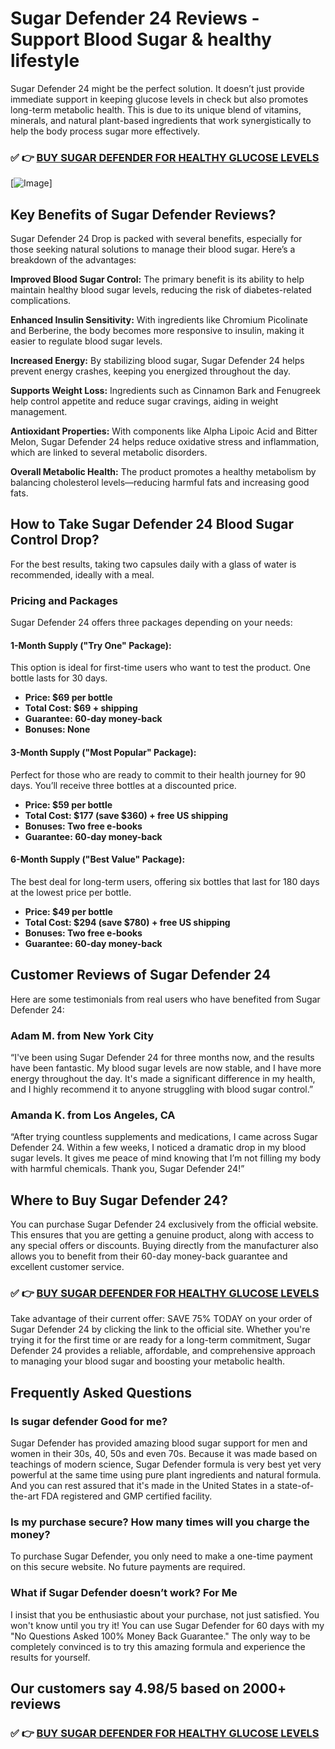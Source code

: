 # Sugar Defender 24 Reviews - Support Blood Sugar & healthy lifestyle

Sugar Defender 24 might be the perfect solution. It doesn’t just provide immediate support in keeping glucose levels in check but also promotes long-term metabolic health. This is due to its unique blend of vitamins, minerals, and natural plant-based ingredients that work synergistically to help the body process sugar more effectively.

### ✅ **👉 [BUY SUGAR DEFENDER FOR HEALTHY GLUCOSE LEVELS](https://9b5b63klgot9vstr-0eqr6iqae.hop.clickbank.net)**

[![Image]("https://miro.medium.com/v2/resize:fit:828/format:webp/1*vrAX_QkZhbGT_wbJltIvww.jpeg")]


## Key Benefits of Sugar Defender Reviews?

Sugar Defender 24 Drop is packed with several benefits, especially for those seeking natural solutions to manage their blood sugar. Here’s a breakdown of the advantages:

**Improved Blood Sugar Control:**  The primary benefit is its ability to help maintain healthy blood sugar levels, reducing the risk of diabetes-related complications.

**Enhanced Insulin Sensitivity:** With ingredients like Chromium Picolinate and Berberine, the body becomes more responsive to insulin, making it easier to regulate blood sugar levels.

**Increased Energy:** By stabilizing blood sugar, Sugar Defender 24 helps prevent energy crashes, keeping you energized throughout the day.

**Supports Weight Loss:** Ingredients such as Cinnamon Bark and Fenugreek help control appetite and reduce sugar cravings, aiding in weight management.

**Antioxidant Properties:** With components like Alpha Lipoic Acid and Bitter Melon, Sugar Defender 24 helps reduce oxidative stress and inflammation, which are linked to several metabolic disorders.

**Overall Metabolic Health:** The product promotes a healthy metabolism by balancing cholesterol levels—reducing harmful fats and increasing good fats.

## How to Take Sugar Defender 24 Blood Sugar Control Drop?

For the best results, taking two capsules daily with a glass of water is recommended, ideally with a meal.

### Pricing and Packages

Sugar Defender 24 offers three packages depending on your needs:

#### 1-Month Supply ("Try One" Package):

This option is ideal for first-time users who want to test the product. One bottle lasts for 30 days.

- **Price: $69 per bottle**
- **Total Cost: $69 + shipping**
- **Guarantee: 60-day money-back**
- **Bonuses: None**

#### **3-Month Supply ("Most Popular" Package):**

Perfect for those who are ready to commit to their health journey for 90 days. You’ll receive three bottles at a discounted price.

- **Price: $59 per bottle**
- **Total Cost: $177 (save $360) + free US shipping**
- **Bonuses: Two free e-books**
- **Guarantee: 60-day money-back**

####  6-Month Supply ("Best Value" Package):

The best deal for long-term users, offering six bottles that last for 180 days at the lowest price per bottle.

- **Price: $49 per bottle**
- **Total Cost: $294 (save $780) + free US shipping**
- **Bonuses: Two free e-books**
- **Guarantee: 60-day money-back**

## Customer Reviews of Sugar Defender 24

Here are some testimonials from real users who have benefited from Sugar Defender 24:

### Adam M. from New York City
“I've been using Sugar Defender 24 for three months now, and the results have been fantastic. My blood sugar levels are now stable, and I have more energy throughout the day. It's made a significant difference in my health, and I highly recommend it to anyone struggling with blood sugar control.”

### Amanda K. from Los Angeles, CA
“After trying countless supplements and medications, I came across Sugar Defender 24. Within a few weeks, I noticed a dramatic drop in my blood sugar levels. It gives me peace of mind knowing that I’m not filling my body with harmful chemicals. Thank you, Sugar Defender 24!”

## Where to Buy Sugar Defender 24?

You can purchase Sugar Defender 24 exclusively from the official website. This ensures that you are getting a genuine product, along with access to any special offers or discounts. Buying directly from the manufacturer also allows you to benefit from their 60-day money-back guarantee and excellent customer service.

### ✅ **👉 [BUY SUGAR DEFENDER FOR HEALTHY GLUCOSE LEVELS](https://9b5b63klgot9vstr-0eqr6iqae.hop.clickbank.net)**


Take advantage of their current offer: SAVE 75% TODAY on your order of Sugar Defender 24 by clicking the link to the official site. Whether you're trying it for the first time or are ready for a long-term commitment, Sugar Defender 24 provides a reliable, affordable, and comprehensive approach to managing your blood sugar and boosting your metabolic health.

## Frequently Asked Questions

### Is sugar defender Good for me?
Sugar Defender has provided amazing blood sugar support for men and women in their 30s, 40, 50s and even 70s. Because it was made based on teachings of modern science, Sugar Defender formula is very best yet very powerful at the same time using pure plant ingredients and natural formula. And you can rest assured that it's made in the United States in a state-of-the-art FDA registered and GMP certified facility.

### Is my purchase secure? How many times will you charge the money?
To purchase Sugar Defender, you only need to make a one-time payment on this secure website. No future payments are required.

### What if Sugar Defender doesn’t work? For Me

I insist that you be enthusiastic about your purchase, not just satisfied. You won't know until you try it! You can use Sugar Defender for 60 days with my "No Questions Asked 100% Money Back Guarantee." The only way to be completely convinced is to try this amazing formula and experience the results for yourself.

## Our customers say 4.98/5  based on 2000+ reviews


### ✅ **👉 [BUY SUGAR DEFENDER FOR HEALTHY GLUCOSE LEVELS](https://9b5b63klgot9vstr-0eqr6iqae.hop.clickbank.net)**




